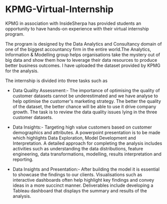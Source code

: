 # KPMG-Virtual-Internship
 KPMG in association with InsideSherpa has provided students an opportunity to have hands-on experience with their virtual internship program.
 
 The program is designed by the Data Analytics and Consultancy domain of one of the biggest accountancy firm in the entire world.The Analytics, Information & Modelling group helps organisations take the mystery out of big data and show them how to leverage their data resources to produce better business outcomes. I have uploaded the dataset provided by KPMG for the analysis.
 
 The internship is divided into three tasks such as
 
 - Data Quality Assessment:-
            The importance of optimising the quality of customer datasets cannot be underestimated and we have analyse to help optimise the customer's marketing strategy. The better the quality of the dataset, the better chance will be able to use it drive company growth. The task is to review the data quality issues lying in the three customer datasets.
          
- Data Insights:-
            Targeting high value customers based on customer demographics and attributes. A powerpoint presentation is to be made which highlights Data Exploration, Model Development and Interpretation. A detailed approach for completing the analysis includes activities such as understanding the data distributions, feature engineering, data transformations, modelling, results interpretation and reporting.
            
- Data Insights and Presentation:-
             After building the model it is essential to showcase the findings to our clients. Visualisations such as interactive dashboards often help highlight key findings and convey ideas in a more succinct manner. Deliverables include developing a Tableau dashboard that displays the summary and results of the analysis.
            
